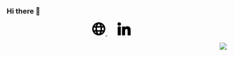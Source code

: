 ### Hi there 👋
 
<p align="center">
 <a href="https://myrto-iglezou.github.io/"> <img src="./images/website-ui-web-svgrepo-com.svg" width="30px"/> </a>&nbsp;&nbsp;&nbsp;&nbsp;&nbsp;  
 <a href="https://www.linkedin.com/in/myrto-iglezou/"><img src="./images/linkedin-svgrepo-com.svg" width="30px"/></a>&nbsp;&nbsp;&nbsp;&nbsp;&nbsp;&nbsp; 
</p>
 
<p align="right">
<img src="https://komarev.com/ghpvc/?username=Myrto-Iglezou&style=plastic&label=Views"><img>
</p>


